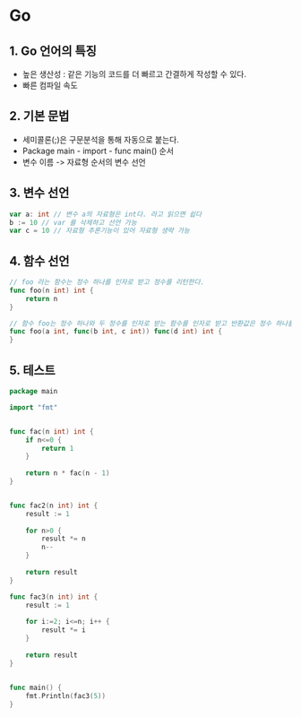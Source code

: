 # Go

## 1. Go 언어의 특징
- 높은 생산성 : 같은 기능의 코드를 더 빠르고 간결하게 작성할 수 있다.
- 빠른 컴파일 속도

## 2. 기본 문법
- 세미콜론(;)은 구문분석을 통해 자동으로 붙는다.
- Package main - import - func main() 순서
- 변수 이름 -> 자료형 순서의 변수 선언

## 3. 변수 선언

``` go
var a: int // 변수 a의 자료형은 int다. 라고 읽으면 쉽다 
b := 10 // var 를 삭제하고 선언 가능
var c = 10 // 자료형 추론기능이 있어 자료형 생략 가능
```

## 4. 함수 선언

``` go 
// foo 라는 함수는 정수 하나를 인자로 받고 정수를 리턴한다.
func foo(n int) int {
	return n
}

// 함수 foo는 정수 하나와 두 정수를 인자로 받는 함수를 인자로 받고 반환값은 정수 하나를 받고 정수 하나를 반환하는 함수 
func foo(a int, func(b int, c int)) func(d int) int {
}
```

## 5. 테스트

``` go
package main

import "fmt"


func fac(n int) int {
	if n<=0 {
		return 1
	}
	
	return n * fac(n - 1)
}


func fac2(n int) int {
	result := 1
	
	for n>0 {
		result *= n
		n--
	}
	
	return result
}

func fac3(n int) int {
	result := 1
	
	for i:=2; i<=n; i++ {
		result *= i
	}
	
	return result
}

	
func main() {
	fmt.Println(fac3(5))
}
```
